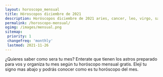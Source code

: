 ```yaml
---
layout: horoscopo_mensual
title: Hóroscopos diciembre de 2021
description: Horóscopos diciembre de 2021 aries, cancer, leo, virgo, sagitario, capricornio, escorpio, libra, piscis, acuario, geminis, tauro.
permalink: /horoscopo-mensual/
ogimg: /images/mensual.png
sitemap:
 priority: 1
 changefreq: 'monthly'
 lastmod: 2021-11-26
---
```

¿Quieres saber como sera tu mes? Enterate que tienen los astros preparado para vos y organiza tu mes según tu horóscopo mensual gratis. Elejí tu signo mas abajo y podrás conocer como es tu horóscopo del mes.